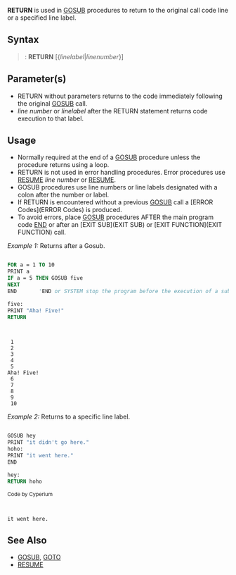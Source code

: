 **RETURN** is used in [GOSUB](GOSUB) procedures to return to the original call code line or a specified line label.


## Syntax

> : **RETURN** [{*linelabel*|*linenumber*}]


## Parameter(s)

* RETURN without parameters returns to the code immediately following the original [GOSUB](GOSUB) call.
* *line number* or *linelabel* after the RETURN statement returns code execution to that label.


## Usage

* Normally required at the end of a [GOSUB](GOSUB) procedure unless the procedure returns using a loop.
* RETURN is not used in error handling procedures. Error procedures use [RESUME](RESUME) *line number* or [RESUME](RESUME).
* GOSUB procedures use line numbers or line labels designated with a colon after the number or label.
* If RETURN is encountered without a previous [GOSUB](GOSUB) call a [ERROR Codes](ERROR Codes) is produced. 
* To avoid errors, place [GOSUB](GOSUB) procedures AFTER the main program code [END](END) or after an [EXIT SUB](EXIT SUB) or [EXIT FUNCTION](EXIT FUNCTION) call.



*Example 1:* Returns after a Gosub.

```vb

FOR a = 1 TO 10
PRINT a
IF a = 5 THEN GOSUB five
NEXT
END       'END or SYSTEM stop the program before the execution of a sub procedure

five:
PRINT "Aha! Five!"
RETURN 

```

```text


 1
 2
 3
 4
 5
Aha! Five!
 6
 7
 8
 9
 10

```



*Example 2:* Returns to a specific line label.

```vb

GOSUB hey 
PRINT "it didn't go here." 
hoho: 
PRINT "it went here." 
END 

hey: 
RETURN hoho 

```
<sub>Code by Cyperium</sub>

```text


it went here.

```





## See Also
 
* [GOSUB](GOSUB), [GOTO](GOTO)
* [RESUME](RESUME)




